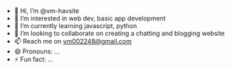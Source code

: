 - 👋 Hi, I’m @vm-havsite
- 👀 I’m interested in web dev, basic app development
- 🌱 I’m currently learning javascript, python
- 💞️ I’m looking to collaborate on creating a chatting and blogging website
- 📫 Reach me on vm002248@gmail.com
- 😄 Pronouns: ...
- ⚡ Fun fact: ...

<!---
vm-havsite/vm-havsite is a ✨ special ✨ repository because its `README.md` (this file) appears on your GitHub profile.
You can click the Preview link to take a look at your changes.
--->
